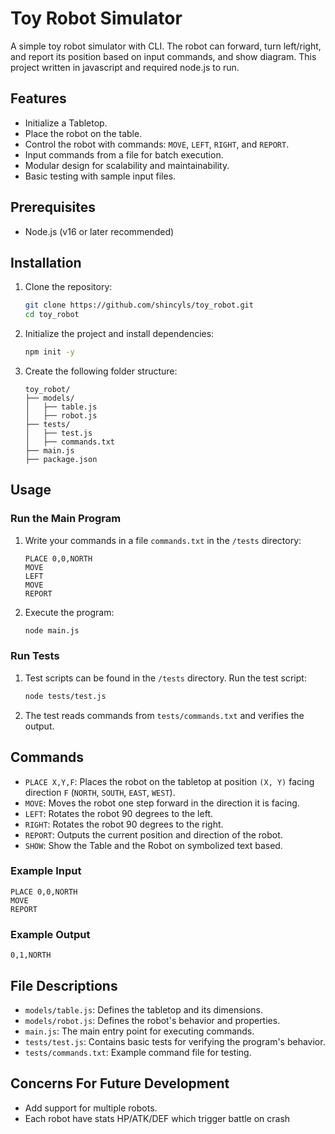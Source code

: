 # Toy Robot Simulator

A simple toy robot simulator with CLI. The robot can forward, turn left/right, and report its position based on input commands, and show diagram. This project written in javascript and required node.js to run.

## Features

- Initialize a Tabletop.
- Place the robot on the table.
- Control the robot with commands: `MOVE`, `LEFT`, `RIGHT`, and `REPORT`.
- Input commands from a file for batch execution.
- Modular design for scalability and maintainability.
- Basic testing with sample input files.

## Prerequisites

- Node.js (v16 or later recommended)

## Installation

1. Clone the repository:
   ```bash
   git clone https://github.com/shincyls/toy_robot.git
   cd toy_robot
   ```

2. Initialize the project and install dependencies:
   ```bash
   npm init -y
   ```

3. Create the following folder structure:
   ```
   toy_robot/
   ├── models/
   │   ├── table.js
   │   ├── robot.js
   ├── tests/
   │   ├── test.js
   │   ├── commands.txt
   ├── main.js
   ├── package.json
   ```

## Usage

### Run the Main Program

1. Write your commands in a file `commands.txt` in the `/tests` directory:
   ```
   PLACE 0,0,NORTH
   MOVE
   LEFT
   MOVE
   REPORT
   ```

2. Execute the program:
   ```bash
   node main.js
   ```

### Run Tests

1. Test scripts can be found in the `/tests` directory. Run the test script:
   ```bash
   node tests/test.js
   ```

2. The test reads commands from `tests/commands.txt` and verifies the output.

## Commands

- `PLACE X,Y,F`: Places the robot on the tabletop at position `(X, Y)` facing direction `F` (`NORTH`, `SOUTH`, `EAST`, `WEST`).
- `MOVE`: Moves the robot one step forward in the direction it is facing.
- `LEFT`: Rotates the robot 90 degrees to the left.
- `RIGHT`: Rotates the robot 90 degrees to the right.
- `REPORT`: Outputs the current position and direction of the robot.
- `SHOW`: Show the Table and the Robot on symbolized text based.

### Example Input

```
PLACE 0,0,NORTH
MOVE
REPORT
```

### Example Output

```
0,1,NORTH
```

## File Descriptions

- `models/table.js`: Defines the tabletop and its dimensions.
- `models/robot.js`: Defines the robot's behavior and properties.
- `main.js`: The main entry point for executing commands.
- `tests/test.js`: Contains basic tests for verifying the program's behavior.
- `tests/commands.txt`: Example command file for testing.

## Concerns For Future Development

- Add support for multiple robots.
- Each robot have stats HP/ATK/DEF which trigger battle on crash

